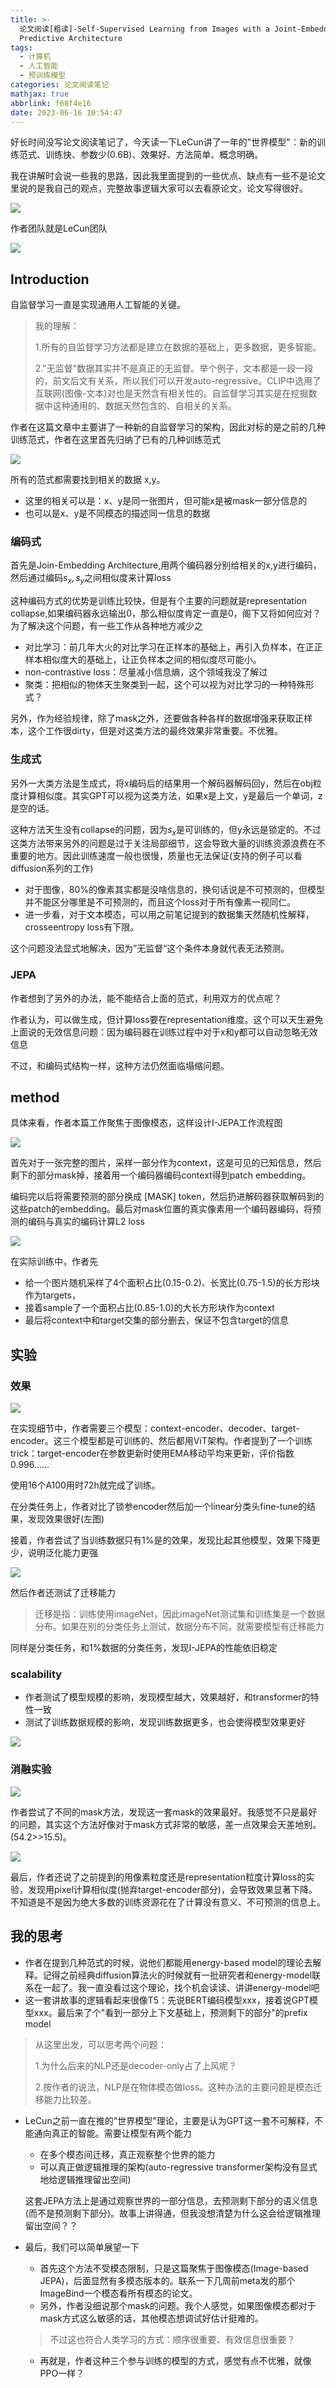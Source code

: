 ```yaml
---
title: >-
  论文阅读[粗读]-Self-Supervised Learning from Images with a Joint-Embedding
  Predictive Architecture
tags:
  - 计算机
  - 人工智能
  - 预训练模型
categories: 论文阅读笔记
mathjax: true
abbrlink: f68f4e16
date: 2023-06-16 10:54:47
---
```


好长时间没写论文阅读笔记了，今天读一下LeCun讲了一年的"世界模型"：新的训练范式、训练快、参数少(0.6B)、效果好、方法简单、概念明确。

我在讲解时会说一些我的思路，因此我里面提到的一些优点、缺点有一些不是论文里说的是我自己的观点，完整故事逻辑大家可以去看原论文，论文写得很好。

<img src="../files/images/I_JEPA/performance.png">

<!-- more -->

作者团队就是LeCun团队

<img src="../files/images/I_JEPA/authors.png">

## Introduction

自监督学习一直是实现通用人工智能的关键。

>  我的理解：
>
> 1.所有的自监督学习方法都是建立在数据的基础上，更多数据，更多智能。
>
> 2."无监督"数据其实并不是真正的无监督。举个例子，文本都是一段一段的，前文后文有关系，所以我们可以开发auto-regressive。CLIP中选用了互联网(图像-文本)对也是天然含有相关性的。自监督学习其实是在挖掘数据中这种通用的、数据天然包含的、自相关的关系。

作者在这篇文章中主要讲了一种新的自监督学习的架构，因此对标的是之前的几种训练范式，作者在这里首先归纳了已有的几种训练范式

<img src="../files/images/I_JEPA/arch.png">

所有的范式都需要找到相关的数据 x,y。

- 这里的相关可以是：x、y是同一张图片，但可能x是被mask一部分信息的
- 也可以是x、y是不同模态的描述同一信息的数据

### 编码式

首先是Join-Embedding Architecture,用两个编码器分别给相关的x,y进行编码，然后通过编码$s_x,s_y$之间相似度来计算loss

这种编码方式的优势是训练比较快，但是有个主要的问题就是representation collapse,如果编码器永远输出0，那么相似度肯定一直是0，阁下又将如何应对？为了解决这个问题，有一些工作从各种地方减少之

- 对比学习：前几年大火的对比学习在正样本的基础上，再引入负样本，在正正样本相似度大的基础上，让正负样本之间的相似度尽可能小。
- non-contrastive loss：尽量减小信息熵，这个领域我没了解过
- 聚类：把相似的物体天生聚类到一起，这个可以视为对比学习的一种特殊形式？

另外，作为经验规律，除了mask之外，还要做各种各样的数据增强来获取正样本，这个工作很dirty，但是对这类方法的最终效果非常重要。不优雅。



### 生成式

另外一大类方法是生成式，将x编码后的结果用一个解码器解码回y，然后在obj粒度计算相似度。其实GPT可以视为这类方法，如果x是上文，y是最后一个单词，z是空的话。

这种方法天生没有collapse的问题，因为$s_x$是可训练的，但y永远是锁定的。不过这类方法带来另外的问题是过于关注局部细节，这会导致大量的训练资源浪费在不重要的地方。因此训练速度一般也很慢，质量也无法保证(支持的例子可以看diffusion系列的工作)

- 对于图像，80%的像素其实都是没啥信息的，换句话说是不可预测的，但模型并不能区分哪里是不可预测的，而且这个loss对于所有像素一视同仁。
- 进一步看，对于文本模态，可以用之前笔记提到的数据集天然随机性解释，crosseentropy loss有下限。

这个问题没法显式地解决，因为”无监督“这个条件本身就代表无法预测。



### JEPA

作者想到了另外的办法，能不能结合上面的范式，利用双方的优点呢？

作者认为，可以做生成，但计算loss要在representation维度。这个可以天生避免上面说的无效信息问题：因为编码器在训练过程中对于x和y都可以自动忽略无效信息

不过，和编码式结构一样，这种方法仍然面临塌缩问题。



## method

具体来看，作者本篇工作聚焦于图像模态，这样设计I-JEPA工作流程图

<img src="../files/images/I_JEPA/method.png">

首先对于一张完整的图片，采样一部分作为context，这是可见的已知信息，然后剩下的部分mask掉，接着用一个编码器编码context得到patch embedding。

编码完以后将需要预测的部分换成 [MASK] token，然后扔进解码器获取解码到的这些patch的embedding。最后对mask位置的真实像素用一个编码器编码，将预测的编码与真实的编码计算L2 loss

<img src="../files/images/I_JEPA/mask.png">

在实际训练中，作者先

- 给一个图片随机采样了4个面积占比(0.15-0.2)、长宽比(0.75-1.5)的长方形块作为targets，
- 接着sample了一个面积占比(0.85-1.0)的大长方形块作为context
- 最后将context中和target交集的部分删去，保证不包含target的信息



## 实验

### 效果

<img src="../files/images/I_JEPA/result.png">

在实现细节中，作者需要三个模型：context-encoder、decoder、target-encoder。这三个模型都是可训练的、然后都用ViT架构。作者提到了一个训练trick：target-encoder在参数更新时使用EMA移动平均来更新，评价指数0.996……

使用16个A100用时72h就完成了训练。

在分类任务上，作者对比了锁参encoder然后加一个linear分类头fine-tune的结果，发现效果很好(左图)

接着，作者尝试了当训练数据只有1%是的效果，发现比起其他模型，效果下降更少，说明泛化能力更强

<img src="../files/images/I_JEPA/transfer.png">

然后作者还测试了迁移能力

> 迁移是指：训练使用imageNet，因此imageNet测试集和训练集是一个数据分布。如果在别的分类任务上测试，数据分布不同，就需要模型有迁移能力

同样是分类任务，和1%数据的分类任务，发现I-JEPA的性能依旧稳定



### scalability

- 作者测试了模型规模的影响，发现模型越大，效果越好，和transformer的特性一致
- 测试了训练数据规模的影响，发现训练数据更多，也会使得模型效果更好

<img src="../files/images/I_JEPA/dataset.png">



### 消融实验

<img src="../files/images/I_JEPA/mask_method.png">

作者尝试了不同的mask方法，发现这一套mask的效果最好。我感觉不只是最好的问题，其实这个方法好像对于mask方式非常的敏感，差一点效果会天差地别。(54.2>>15.5)。

<img src="../files/images/I_JEPA/loss_dimension.png">

最后，作者还说了之前提到的用像素粒度还是representation粒度计算loss的实验，发现用pixel计算相似度(抛弃target-encoder部分)，会导致效果显著下降。不知道是不是因为绝大多数的训练资源花在了计算没有意义、不可预测的信息上。



## 我的思考

- 作者在提到几种范式的时候，说他们都能用energy-based model的理论去解释。记得之前经典diffusion算法火的时候就有一批研究者和energy-model联系在一起了。我一直没看过这个理论，找个机会读读、讲讲energy-model吧
- 这一套讲故事的逻辑看起来很像T5：先说BERT编码模型xxx，接着说GPT模型xxx。最后来了个"看到一部分上下文基础上，预测剩下的部分"的prefix model

> 从这里出发，可以思考两个问题：
>
> 1.为什么后来的NLP还是decoder-only占了上风呢？
>
> 2.按作者的说法，NLP是在物体模态做loss。这种办法的主要问题是模态迁移能力比较差。

- LeCun之前一直在推的"世界模型"理论，主要是认为GPT这一套不可解释，不能通向真正的智能。需要让模型有两个能力

  - 在多个模态间迁移，真正观察整个世界的能力
  - 可以真正做逻辑推理的架构(auto-regressive transformer架构没有显式地给逻辑推理留出空间)

  这套JEPA方法上是通过观察世界的一部分信息，去预测剩下部分的语义信息(而不是预测剩下部分)。故事上讲得通，但我没想清楚为什么这会给逻辑推理留出空间？？

- 最后，我们可以简单展望一下

  - 首先这个方法不受模态限制，只是这篇聚焦于图像模态(Image-based JEPA)，后面显然有多模态版本的。联系一下几周前meta发的那个ImageBind一个模态看所有模态的论文。
  - 另外，作者没细说那个mask的问题。我个人感觉，如果图像模态都对于mask方式这么敏感的话，其他模态想调试好估计挺难的。

  > 不过这也符合人类学习的方式：顺序很重要、有效信息很重要？

  - 再就是，作者这种三个参与训练的模型的方式，感觉有点不优雅，就像PPO一样？
